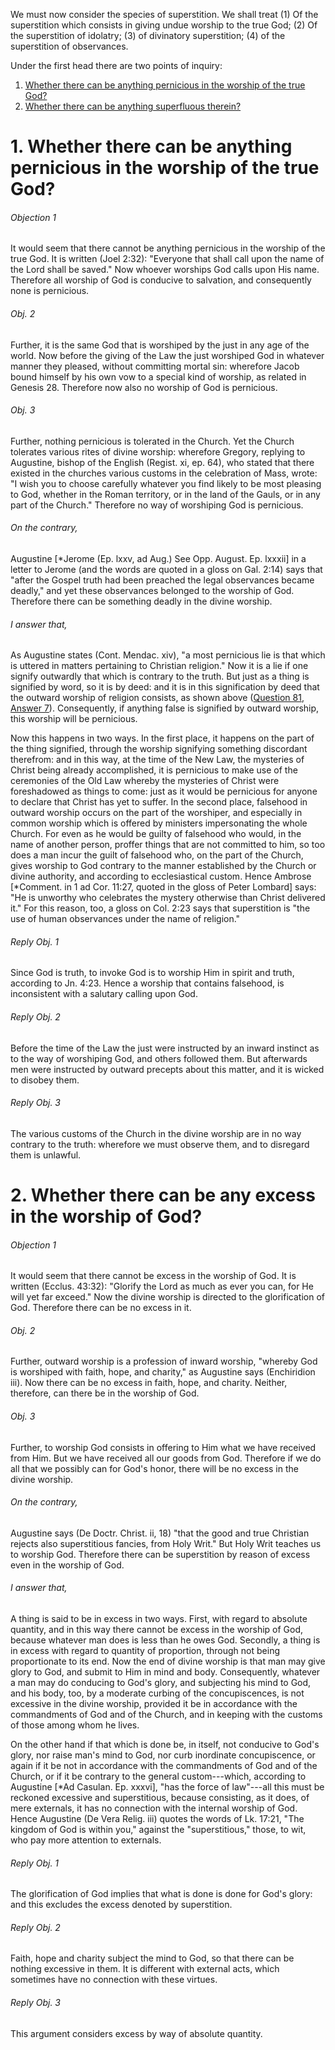 We must now consider the species of superstition. We shall treat (1) Of the superstition which consists in giving undue worship to the true God; (2) Of the superstition of idolatry; (3) of divinatory superstition; (4) of the superstition of observances.  

Under the first head there are two points of inquiry:

1. [ Whether there can be anything pernicious in the worship of the true God?  ](#1.%20Whether%20there%20can%20be%20anything%20pernicious%20in%20the%20worship%20of%20the%20true%20God?)
2. [ Whether there can be anything superfluous therein?](#2.%20Whether%20there%20can%20be%20any%20excess%20in%20the%20worship%20of%20God?)



# 1. Whether there can be anything pernicious in the worship of the true God? 

###### Objection 1
It would seem that there cannot be anything pernicious in the worship of the true God. It is written (Joel 2:32): "Everyone that shall call upon the name of the Lord shall be saved." Now whoever worships God calls upon His name. Therefore all worship of God is conducive to salvation, and consequently none is pernicious.  

###### Obj. 2
Further, it is the same God that is worshiped by the just in any age of the world. Now before the giving of the Law the just worshiped God in whatever manner they pleased, without committing mortal sin: wherefore Jacob bound himself by his own vow to a special kind of worship, as related in Genesis 28. Therefore now also no worship of God is pernicious.  

###### Obj. 3
Further, nothing pernicious is tolerated in the Church. Yet the Church tolerates various rites of divine worship: wherefore Gregory, replying to Augustine, bishop of the English (Regist. xi, ep. 64), who stated that there existed in the churches various customs in the celebration of Mass, wrote: "I wish you to choose carefully whatever you find likely to be most pleasing to God, whether in the Roman territory, or in the land of the Gauls, or in any part of the Church." Therefore no way of worshiping God is pernicious.  

###### On the contrary,
Augustine \[\*Jerome (Ep. lxxv, ad Aug.) See Opp. August. Ep. lxxxii\] in a letter to Jerome (and the words are quoted in a gloss on Gal. 2:14) says that "after the Gospel truth had been preached the legal observances became deadly," and yet these observances belonged to the worship of God. Therefore there can be something deadly in the divine worship.  

###### I answer that,
As Augustine states (Cont. Mendac. xiv), "a most pernicious lie is that which is uttered in matters pertaining to Christian religion." Now it is a lie if one signify outwardly that which is contrary to the truth. But just as a thing is signified by word, so it is by deed: and it is in this signification by deed that the outward worship of religion consists, as shown above ([Question 81](../../64.%20Vices%20Opposed%20to%20Commutative%20Justice/79.%20Parts%20of%20Justice/81.%20Religion.md), [Answer 7](../../64.%20Vices%20Opposed%20to%20Commutative%20Justice/79.%20Parts%20of%20Justice/81.%20Religion.md#7.%20Whether%20religion%20has%20an%20external%20act?%20)). Consequently, if anything false is signified by outward worship, this worship will be pernicious.  

Now this happens in two ways. In the first place, it happens on the part of the thing signified, through the worship signifying something discordant therefrom: and in this way, at the time of the New Law, the mysteries of Christ being already accomplished, it is pernicious to make use of the ceremonies of the Old Law whereby the mysteries of Christ were foreshadowed as things to come: just as it would be pernicious for anyone to declare that Christ has yet to suffer. In the second place, falsehood in outward worship occurs on the part of the worshiper, and especially in common worship which is offered by ministers impersonating the whole Church. For even as he would be guilty of falsehood who would, in the name of another person, proffer things that are not committed to him, so too does a man incur the guilt of falsehood who, on the part of the Church, gives worship to God contrary to the manner established by the Church or divine authority, and according to ecclesiastical custom. Hence Ambrose \[\*Comment. in 1 ad Cor. 11:27, quoted in the gloss of Peter Lombard\] says: "He is unworthy who celebrates the mystery otherwise than Christ delivered it." For this reason, too, a gloss on Col. 2:23 says that superstition is "the use of human observances under the name of religion."  

###### Reply Obj. 1
Since God is truth, to invoke God is to worship Him in spirit and truth, according to Jn. 4:23. Hence a worship that contains falsehood, is inconsistent with a salutary calling upon God.  

###### Reply Obj. 2
Before the time of the Law the just were instructed by an inward instinct as to the way of worshiping God, and others followed them. But afterwards men were instructed by outward precepts about this matter, and it is wicked to disobey them.  

###### Reply Obj. 3
The various customs of the Church in the divine worship are in no way contrary to the truth: wherefore we must observe them, and to disregard them is unlawful.  




# 2. Whether there can be any excess in the worship of God? 

###### Objection 1
It would seem that there cannot be excess in the worship of God. It is written (Ecclus. 43:32): "Glorify the Lord as much as ever you can, for He will yet far exceed." Now the divine worship is directed to the glorification of God. Therefore there can be no excess in it.  

###### Obj. 2
Further, outward worship is a profession of inward worship, "whereby God is worshiped with faith, hope, and charity," as Augustine says (Enchiridion iii). Now there can be no excess in faith, hope, and charity. Neither, therefore, can there be in the worship of God.  

###### Obj. 3
Further, to worship God consists in offering to Him what we have received from Him. But we have received all our goods from God. Therefore if we do all that we possibly can for God's honor, there will be no excess in the divine worship.  

###### On the contrary,
Augustine says (De Doctr. Christ. ii, 18) "that the good and true Christian rejects also superstitious fancies, from Holy Writ." But Holy Writ teaches us to worship God. Therefore there can be superstition by reason of excess even in the worship of God.  

###### I answer that,
A thing is said to be in excess in two ways. First, with regard to absolute quantity, and in this way there cannot be excess in the worship of God, because whatever man does is less than he owes God. Secondly, a thing is in excess with regard to quantity of proportion, through not being proportionate to its end. Now the end of divine worship is that man may give glory to God, and submit to Him in mind and body. Consequently, whatever a man may do conducing to God's glory, and subjecting his mind to God, and his body, too, by a moderate curbing of the concupiscences, is not excessive in the divine worship, provided it be in accordance with the commandments of God and of the Church, and in keeping with the customs of those among whom he lives.  

On the other hand if that which is done be, in itself, not conducive to God's glory, nor raise man's mind to God, nor curb inordinate concupiscence, or again if it be not in accordance with the commandments of God and of the Church, or if it be contrary to the general custom---which, according to Augustine \[\*Ad Casulan. Ep. xxxvi\], "has the force of law"---all this must be reckoned excessive and superstitious, because consisting, as it does, of mere externals, it has no connection with the internal worship of God. Hence Augustine (De Vera Relig. iii) quotes the words of Lk. 17:21, "The kingdom of God is within you," against the "superstitious," those, to wit, who pay more attention to externals.  

###### Reply Obj. 1
The glorification of God implies that what is done is done for God's glory: and this excludes the excess denoted by superstition.  

###### Reply Obj. 2
Faith, hope and charity subject the mind to God, so that there can be nothing excessive in them. It is different with external acts, which sometimes have no connection with these virtues.  

###### Reply Obj. 3
This argument considers excess by way of absolute quantity.